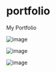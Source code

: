 # portfolio
My Portfolio

![image](https://github.com/user-attachments/assets/ba73cf68-f7fc-46f8-8293-8ac8a7add459)

![image](https://github.com/user-attachments/assets/174fb04d-c33a-4348-b341-c14187fc0235)

![image](https://github.com/user-attachments/assets/6d95105a-3fd4-4fb1-ac05-d9eba0f9d1b6)
